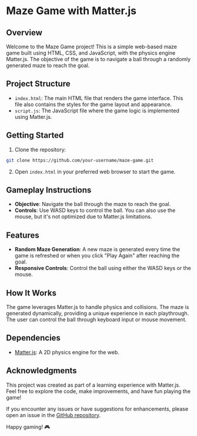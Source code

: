# Maze Game with Matter.js

## Overview

Welcome to the Maze Game project! This is a simple web-based maze game built using HTML, CSS, and JavaScript, with the physics engine Matter.js. The objective of the game is to navigate a ball through a randomly generated maze to reach the goal.

## Project Structure

- `index.html`: The main HTML file that renders the game interface. This file also contains the styles for the game layout and appearance.
- `script.js`: The JavaScript file where the game logic is implemented using Matter.js.

## Getting Started

1. Clone the repository:

```bash
git clone https://github.com/your-username/maze-game.git
```

2. Open `index.html` in your preferred web browser to start the game.

## Gameplay Instructions

- **Objective**: Navigate the ball through the maze to reach the goal.
- **Controls**: Use WASD keys to control the ball. You can also use the mouse, but it's not optimized due to Matter.js limitations.

## Features

- **Random Maze Generation**: A new maze is generated every time the game is refreshed or when you click "Play Again" after reaching the goal.
- **Responsive Controls**: Control the ball using either the WASD keys or the mouse.

## How It Works

The game leverages Matter.js to handle physics and collisions. The maze is generated dynamically, providing a unique experience in each playthrough. The user can control the ball through keyboard input or mouse movement.

## Dependencies

- [Matter.js](https://brm.io/matter-js/): A 2D physics engine for the web.

## Acknowledgments

This project was created as part of a learning experience with Matter.js. Feel free to explore the code, make improvements, and have fun playing the game!

If you encounter any issues or have suggestions for enhancements, please open an issue in the [GitHub repository](https://github.com/parin-parikh/maze-game).

Happy gaming! 🎮
